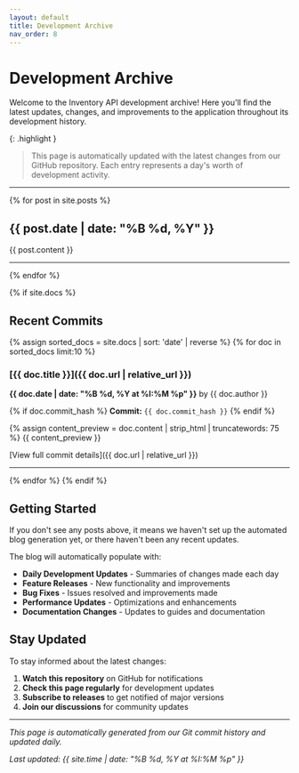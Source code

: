 ```yaml
---
layout: default
title: Development Archive
nav_order: 8
---
```


# Development Archive

Welcome to the Inventory API development archive! Here you'll find the latest updates, changes, and improvements to the application throughout its development history.

{: .highlight }

> This page is automatically updated with the latest changes from our GitHub repository. Each entry represents a day's worth of development activity.

---

{% for post in site.posts %}

## {{ post.date | date: "%B %d, %Y" }}

{{ post.content }}

---

{% endfor %}

{% if site.docs %}

## Recent Commits

{% assign sorted_docs = site.docs | sort: 'date' | reverse %}
{% for doc in sorted_docs limit:10 %}

### [{{ doc.title }}]({{ doc.url | relative_url }})

**{{ doc.date | date: "%B %d, %Y at %I:%M %p" }}** by {{ doc.author }}

{% if doc.commit_hash %}
**Commit:** `{{ doc.commit_hash }}`
{% endif %}

{% assign content_preview = doc.content | strip_html | truncatewords: 75 %}
{{ content_preview }}

[View full commit details]({{ doc.url | relative_url }})

---

{% endfor %}
{% endif %}

## Getting Started

If you don't see any posts above, it means we haven't set up the automated blog generation yet, or there haven't been any recent updates.

The blog will automatically populate with:

- **Daily Development Updates** - Summaries of changes made each day
- **Feature Releases** - New functionality and improvements
- **Bug Fixes** - Issues resolved and improvements made
- **Performance Updates** - Optimizations and enhancements
- **Documentation Changes** - Updates to guides and documentation

## Stay Updated

To stay informed about the latest changes:

1. **Watch this repository** on GitHub for notifications
2. **Check this page regularly** for development updates
3. **Subscribe to releases** to get notified of major versions
4. **Join our discussions** for community updates

---

_This page is automatically generated from our Git commit history and updated daily._

_Last updated: {{ site.time | date: "%B %d, %Y at %I:%M %p" }}_
